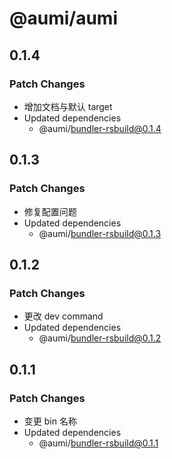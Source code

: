 # @aumi/aumi

## 0.1.4

### Patch Changes

- 增加文档与默认 target
- Updated dependencies
  - @aumi/bundler-rsbuild@0.1.4

## 0.1.3

### Patch Changes

- 修复配置问题
- Updated dependencies
  - @aumi/bundler-rsbuild@0.1.3

## 0.1.2

### Patch Changes

- 更改 dev command
- Updated dependencies
  - @aumi/bundler-rsbuild@0.1.2

## 0.1.1

### Patch Changes

- 变更 bin 名称
- Updated dependencies
  - @aumi/bundler-rsbuild@0.1.1
